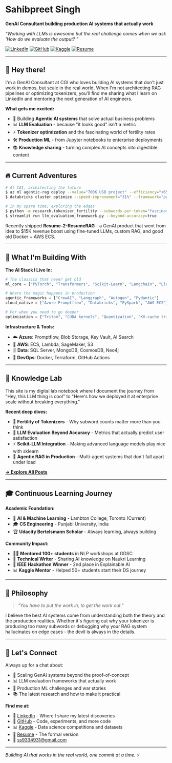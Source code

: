 # Sahibpreet Singh
**GenAI Consultant building production AI systems that actually work**

*"Working with LLMs is awesome but the real challenge comes when we ask 'How do we evaluate the output?'"*

[![LinkedIn](https://img.shields.io/badge/LinkedIn-0077B5?style=for-the-badge&logo=linkedin&logoColor=white)](https://www.linkedin.com/in/sahibpreetsinghh/)
[![GitHub](https://img.shields.io/badge/GitHub-100000?style=for-the-badge&logo=github&logoColor=white)](https://github.com/sahibpreetsingh12)
[![Kaggle](https://img.shields.io/badge/Kaggle-20BEFF?style=for-the-badge&logo=kaggle&logoColor=white)](https://www.kaggle.com/sahib12)
[![Resume](https://img.shields.io/badge/Download_Resume-FF6B6B?style=for-the-badge&logo=adobe-acrobat-reader&logoColor=white)](/assets/resume/sahibpreet-singh-resume.pdf)

---

## 👋 Hey there!

I'm a GenAI Consultant at CGI who loves building AI systems that don't just work in demos, but scale in the real world. When I'm not architecting RAG pipelines or optimizing tokenizers, you'll find me sharing what I learn on LinkedIn and mentoring the next generation of AI engineers.

**What gets me excited:**
- 🤖 Building **Agentic AI systems** that solve actual business problems
- 📊 **LLM Evaluation** - because "it looks good" isn't a metric
- ⚡ **Tokenizer optimization** and the fascinating world of fertility rates
- 🛠️ **Production ML** - from Jupyter notebooks to enterprise deployments
- 📚 **Knowledge sharing** - turning complex AI concepts into digestible content

---

## 🔥 Current Adventures

```bash
# At CGI, architecting the future
$ az ml agentic-rag deploy --value="700K USD project" --efficiency="+65%"
$ databricks cluster optimize --speed-improvement="31%" --framework="pyspark"

# In my spare time, exploring the edges
$ python -m research.tokenizer_fertility --subwords-per-token="fascinating"
$ streamlit run llm_evaluation_framework.py --beyond-accuracy=true
```

Recently shipped **Resume-2-ResumeRAG** - a GenAI product that went from idea to $15K revenue boost using fine-tuned LLMs, custom RAG, and good old Docker + AWS ECS.

---

## 🧠 What I'm Building With

**The AI Stack I Live In:**
```python
# The classics that never get old
ml_core = ["PyTorch", "Transformers", "Scikit-Learn", "Langchain", "LlamaIndex"]

# Where the magic happens in production  
agentic_frameworks = ["CrewAI", "Langgraph", "Autogen", "Pydantic"]
cloud_native = ["Azure Promptflow", "Databricks", "PySpark", "AWS ECS"]

# For when you need to go deeper
optimization = ["Triton", "CUDA kernels", "Quantization", "KV-cache tricks"]
```

**Infrastructure & Tools:**
- ☁️ **Azure**: Promptflow, Blob Storage, Key Vault, AI Search  
- 🚀 **AWS**: ECS, Lambda, SageMaker, S3
- 🗄️ **Data**: SQL Server, MongoDB, CosmosDB, Neo4j
- 🐳 **DevOps**: Docker, Terraform, GitHub Actions

---

## 📝 Knowledge Lab

This site is my digital lab notebook where I document the journey from "Hey, this LLM thing is cool" to "Here's how we deployed it at enterprise scale without breaking everything."

**Recent deep dives:**
- 🔬 **Fertility of Tokenizers** - Why subword counts matter more than you think
- 🎯 **LLM Evaluation Beyond Accuracy** - Metrics that actually predict user satisfaction
- ⚡ **Scikit-LLM Integration** - Making advanced language models play nice with sklearn
- 🤖 **Agentic RAG in Production** - Multi-agent systems that don't fall apart under load

[**→ Explore All Posts**](/posts/)

---

## 🎓 Continuous Learning Journey

**Academic Foundation:**
- 📖 **AI & Machine Learning** - Lambton College, Toronto (Current)
- 🎓 **CS Engineering** - Punjabi University, India
- 🏆 **Udacity Bertelsmann Scholar** - Always learning, always building

**Community Impact:**
- 👨‍🏫 **Mentored 100+ students** in NLP workshops at GDSC
- 📝 **Technical Writer** - Sharing AI knowledge on Naukri Learning
- 🥈 **IEEE Hackathon Winner** - 2nd place in Explainable AI
- 📊 **Kaggle Mentor** - Helped 50+ students start their DS journey

---

## 💭 Philosophy

> *"You have to put the work in, to get the work out."*

I believe the best AI systems come from understanding both the theory and the production realities. Whether it's figuring out why your tokenizer is producing too many subwords or debugging why your RAG system hallucinates on edge cases - the devil is always in the details.

---

## 🤝 Let's Connect

Always up for a chat about:
- 🚀 Scaling GenAI systems beyond the proof-of-concept  
- 📊 LLM evaluation frameworks that actually work
- 🔧 Production ML challenges and war stories
- 📚 The latest research and how to make it practical

**Find me at:**
- 💼 [LinkedIn](https://www.linkedin.com/in/sahibpreetsinghh/) - Where I share my latest discoveries
- 🐙 [GitHub](https://github.com/sahibpreetsingh12) - Code, experiments, and more code
- 📊 [Kaggle](https://www.kaggle.com/sahib12) - Data science competitions and datasets
- 📄 [Resume](/assets/resume/sahibpreet-singh-resume.pdf) - The formal version
- 📧 ss9334931@gmail.com

---

*Building AI that works in the real world, one commit at a time.* ⚡
